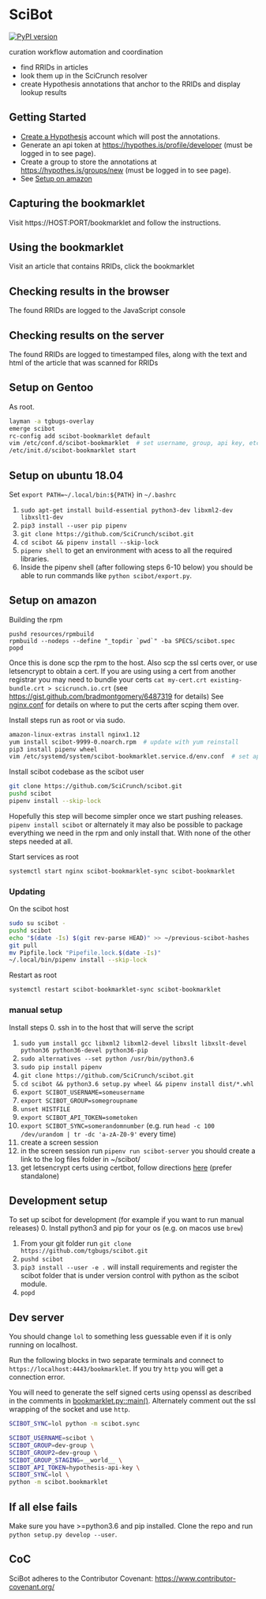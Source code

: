 # SciBot
[![PyPI version](https://badge.fury.io/py/scibot.svg)](https://pypi.org/project/scibot/)

curation workflow automation and coordination

* find RRIDs in articles 
* look them up in the SciCrunch resolver
* create Hypothesis annotations that anchor to the RRIDs and display lookup results

## Getting Started

* [Create a Hypothesis](https://web.hypothes.is/start/) account which will post the annotations.
* Generate an api token at https://hypothes.is/profile/developer (must be logged in to see page).
* Create a group to store the annotations at https://hypothes.is/groups/new (must be logged in to see page).
* See [Setup on amazon](#setup-on-amazon)

## Capturing the bookmarklet

Visit https://HOST:PORT/bookmarklet and follow the instructions.

## Using the bookmarklet

Visit an article that contains RRIDs, click the bookmarklet

## Checking results in the browser

The found RRIDs are logged to the JavaScript console

## Checking results on the server

The found RRIDs are logged to timestamped files, along with the text and html of the article that was scanned for RRIDs

## Setup on Gentoo
As root.
```bash
layman -a tgbugs-overlay
emerge scibot
rc-config add scibot-bookmarklet default
vim /etc/conf.d/scibot-bookmarklet  # set username, group, api key, etc.
/etc/init.d/scibot-bookmarklet start
```

## Setup on ubuntu 18.04
Set `export PATH=~/.local/bin:${PATH}` in `~/.bashrc`
1. `sudo apt-get install build-essential python3-dev libxml2-dev libxslt1-dev`
2. `pip3 install --user pip pipenv`
3. `git clone https://github.com/SciCrunch/scibot.git`
4. `cd scibot && pipenv install --skip-lock`
5. `pipenv shell` to get an environment with acess to all the required libraries.
6. Inside the pipenv shell (after following steps 6-10 below) you should
be able to run commands like `python scibot/export.py`.

## Setup on amazon

Building the rpm
```
pushd resources/rpmbuild
rpmbuild --nodeps --define "_topdir `pwd`" -ba SPECS/scibot.spec
popd
```
Once this is done scp the rpm to the host.
Also scp the ssl certs over, or use letsencrypt to obtain a cert.
If you are using using a cert from another registrar you may need to
bundle your certs `cat my-cert.crt existing-bundle.crt > scicrunch.io.crt`
(see https://gist.github.com/bradmontgomery/6487319 for details)
See [nginx.conf](./resources/config_files/etc/nginx/scibot.conf)
for details on where to put the certs after scping them over.

Install steps run as root or via sudo.
```bash
amazon-linux-extras install nginx1.12
yum install scibot-9999-0.noarch.rpm  # update with yum reinstall
pip3 install pipenv wheel
vim /etc/systemd/system/scibot-bookmarklet.service.d/env.conf  # set api keys etc
```

Install scibot codebase as the scibot user
```bash
git clone https://github.com/SciCrunch/scibot.git
pushd scibot
pipenv install --skip-lock
```
Hopefully this step will become simpler once we start pushing releases.
`pipenv install scibot` or alternately it may also be possible to package
everything we need in the rpm and only install that. With none of the other
steps needed at all.

Start services as root
```bash
systemctl start nginx scibot-bookmarklet-sync scibot-bookmarklet
```

### Updating
On the scibot host
```bash
sudo su scibot -
pushd scibot
echo "$(date -Is) $(git rev-parse HEAD)" >> ~/previous-scibot-hashes
git pull
mv Pipfile.lock "Pipefile.lock.$(date -Is)"
~/.local/bin/pipenv install --skip-lock
```

Restart as root
```bash
systemctl restart scibot-bookmarklet-sync scibot-bookmarklet
```

### manual setup
Install steps 
0. ssh in to the host that will serve the script
1. `sudo yum install gcc libxml2 libxml2-devel libxslt libxslt-devel python36 python36-devel python36-pip`
2. `sudo alternatives --set python /usr/bin/python3.6`
3. `sudo pip install pipenv`
4. `git clone https://github.com/SciCrunch/scibot.git`
5. `cd scibot && python3.6 setup.py wheel && pipenv install dist/*.whl`
6. `export SCIBOT_USERNAME=someusername`
7. `export SCIBOT_GROUP=somegroupname`
8. `unset HISTFILE`
9. `export SCIBOT_API_TOKEN=sometoken`
10. `export SCIBOT_SYNC=somerandomnumber` (e.g. run `head -c 100 /dev/urandom | tr -dc 'a-zA-Z0-9'` every time)
11. create a screen session
12. in the screen session run `pipenv run scibot-server` you should create a link to the log files folder in ~/scibot/
13. get letsencrypt certs using certbot, follow directions [here](https://certbot.eff.org/docs/using.html) (prefer standalone)


## Development setup
To set up scibot for development (for example if you want to run manual releases)
0. Install python3 and pip for your os (e.g. on macos use `brew`)
1. From your git folder run `git clone https://github.com/tgbugs/scibot.git`
2. `pushd scibot`
3. `pip3 install --user -e .` will install requirements and register the
scibot folder that is under version control with python as the scibot module.
4. `popd`

## Dev server
You should change `lol` to something less guessable even if it is only
running on localhost.

Run the following blocks in two separate terminals and connect to
`https://localhost:4443/bookmarklet`.  If you try `http` you will get
a connection error.

You will need to generate the self signed certs using openssl as
described in the comments in [bookmarklet.py::main()](./scibot/bookmarklet.py).
Alternately comment out the ssl wrapping of the socket and use `http`.

```bash
SCIBOT_SYNC=lol python -m scibot.sync
```

```bash
SCIBOT_USERNAME=scibot \
SCIBOT_GROUP=dev-group \
SCIBOT_GROUP2=dev-group \
SCIBOT_GROUP_STAGING=__world__ \
SCIBOT_API_TOKEN=hypothesis-api-key \
SCIBOT_SYNC=lol \
python -m scibot.bookmarklet
```

## If all else fails
Make sure you have >=python3.6 and pip installed.  Clone the repo and
run `python setup.py develop --user`.

## CoC
SciBot adheres to the Contributor Covenant:
https://www.contributor-covenant.org/
